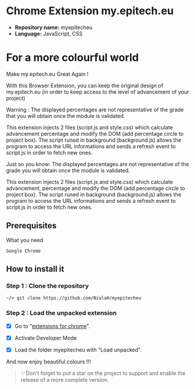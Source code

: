 # Chrome Extension my.epitech.eu

-   **Repository name:** myepitecheu
-   **Language:** JavaScript, CSS

# For a more colourful world

Make my.epitech.eu Great Again !

With this Browser Extension, you can keep the original design of my.epitech.eu (in order to keep access to the level of advancement of your project)

Warning : The displayed percentages are not representative of the grade that you will obtain once the module is validated.

This extension injects 2 files (script.js and style.css) which calculate advancement percentage and modify the DOM (add percentage circle to project box). The script runed in background (background.js) allows the program to access the URL informations and sends a refresh event to script.js in order to fetch new ones.

Just so you know: The displayed percentages are not representative of the grade you will obtain once the module is validated.

This extension injects 2 files (script.js and style.css) which calculate advancement, percentage and modify the DOM (add percentage circle to project box). The script runed in background (background.js) allows the program to access the URL informations and sends a refresh event to script.js in order to fetch new ones.

## Prerequisites

What you need

```
Google Chrome
```

## How to install it

### Step 1 : Clone the repository

```
~/> git clone https://github.com/NialaH/myepitecheu
```

### Step 2 : Load the unpacked extension

-[x] Go to "[extensions for chrome](chrome://extensions/)".

-[x] Activate Developer Mode

-[x] Load the folder myepitecheu with "Load unpacked".

And now enjoy beautiful colours !!!

> :bulb: Don't forget to put a star on the project to support and enable the release of a more complete version.
